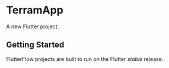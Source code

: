 # TerramApp

A new Flutter project.

## Getting Started

FlutterFlow projects are built to run on the Flutter _stable_ release.
